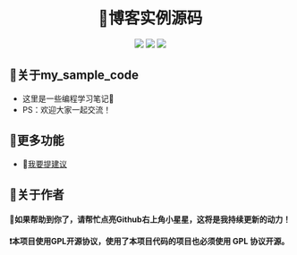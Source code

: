 <div align="center">
<h1>📝博客实例源码</h1>
<img src="https://img.shields.io/github/license/onblog/BlogHelper"/>
<img src="https://img.shields.io/static/v1?label=electron&message=7.1.7&color="/>
<img src="https://img.shields.io/static/v1?label=mac|win|linux&message=7.1.7&color=yellow"/>
</div>

## 🚩关于my_sample_code

- 这里是一些编程学习笔记🌝
- PS：欢迎大家一起交流！

## 🚩更多功能

- 🙋[我要提建议](https://github.com/calm2012/my_sample_code/issues)

## 🚩关于作者

#### 📣如果帮助到你了，请帮忙点亮Github右上角小星星，这将是我持续更新的动力！

#### ❗本项目使用GPL开源协议，使用了本项目代码的项目也必须使用 GPL 协议开源。
